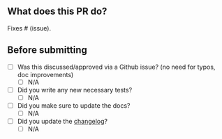 ## What does this PR do?
Fixes # (issue).

## Before submitting

- [ ] Was this discussed/approved via a Github issue? (no need for typos, doc improvements)
  - [ ] N/A
- [ ] Did you write any new necessary tests?
  - [ ] N/A
- [ ] Did you make sure to update the docs?
  - [ ] N/A
- [ ] Did you update the [changelog](https://github.com/facebookresearch/HolisticTraceAnalysis/blob/main/CHANGELOG.md)?
  - [ ] N/A
